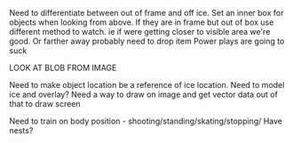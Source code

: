 Need to differentiate between out of frame and off ice. 
    Set an inner box for objects when looking from above. If they are in frame but out of box use different
    method to watch. ie if were getting closer to visible area we're good. Or farther away probably need to drop item
Power plays are going to suck 


LOOK AT BLOB FROM IMAGE 

Need to make object location be a reference of ice location. Need to model ice and overlay? 
    Need a way to draw on image and get vector data out of that to draw screen

Need to train on body position - shooting/standing/skating/stopping/ 
    Have nests? 